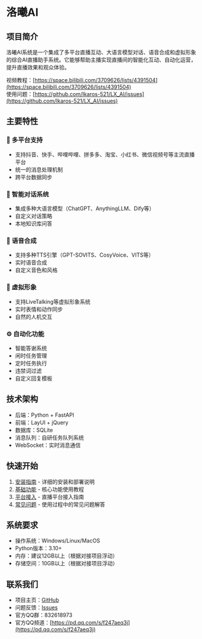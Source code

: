 # 洛曦AI

## 项目简介

洛曦AI系统是一个集成了多平台直播互动、大语言模型对话、语音合成和虚拟形象的综合AI直播助手系统。它能够帮助主播实现直播间的智能化互动、自动化运营，提升直播效果和观众体验。


视频教程：[https://space.bilibili.com/3709626/lists/4391504](https://space.bilibili.com/3709626/lists/4391504)  
使用问题：[https://github.com/Ikaros-521/LX_AI/issues](https://github.com/Ikaros-521/LX_AI/issues)  


## 主要特性

### 🎯 多平台支持
- 支持抖音、快手、哔哩哔哩、拼多多、淘宝、小红书、微信视频号等主流直播平台
- 统一的消息处理机制
- 跨平台数据同步

### 🤖 智能对话系统
- 集成多种大语言模型（ChatGPT、AnythingLLM、Dify等）
- 自定义对话策略
- 本地知识库问答

### 🎤 语音合成
- 支持多种TTS引擎（GPT-SOVITS、CosyVoice、VITS等）
- 实时语音合成
- 自定义音色和风格

### 👾 虚拟形象
- 支持LiveTalking等虚拟形象系统
- 实时表情和动作同步
- 自然的人机交互

### ⚙️ 自动化功能
- 智能答谢系统
- 闲时任务管理
- 定时任务执行
- 违禁词过滤
- 自定义回复模板

## 技术架构

- 后端：Python + FastAPI
- 前端：LayUI + jQuery
- 数据库：SQLite
- 消息队列：自研任务队列系统
- WebSocket：实时消息通信

## 快速开始

1. [安装指南](install.md) - 详细的安装和部署说明
2. [基础功能](features/basic.md) - 核心功能使用教程
3. [平台接入](features/platform.md) - 直播平台接入指南
4. [常见问题](faq.md) - 使用过程中的常见问题解答

## 系统要求

- 操作系统：Windows/Linux/MacOS
- Python版本：3.10+
- 内存：建议12GB以上（根据对接项目浮动）
- 存储空间：10GB以上（根据对接项目浮动）

## 联系我们

- 项目主页：[GitHub](https://github.com/Ikaros-521/LX_AI)
- 问题反馈：[Issues](https://github.com/Ikaros-521/LX_AI/issues)
- 官方QQ群：832618973  
- 官方QQ频道：[https://pd.qq.com/s/f247aeq3j](https://pd.qq.com/s/f247aeq3j)  
